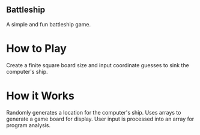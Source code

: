 ## Battleship
A simple and fun battleship game.

# How to Play
Create a finite square board size and input coordinate guesses to sink the computer's ship.

# How it Works
Randomly generates a location for the computer's ship. 
Uses arrays to generate a game board for display. 
User input is processed into an array for program analysis. 

